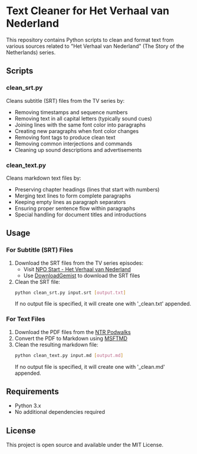 # Text Cleaner for Het Verhaal van Nederland

This repository contains Python scripts to clean and format text from various sources related to "Het Verhaal van Nederland" (The Story of the Netherlands) series.

## Scripts

### clean_srt.py
Cleans subtitle (SRT) files from the TV series by:
- Removing timestamps and sequence numbers
- Removing text in all capital letters (typically sound cues)
- Joining lines with the same font color into paragraphs
- Creating new paragraphs when font color changes
- Removing font tags to produce clean text
- Removing common interjections and commands
- Cleaning up sound descriptions and advertisements

### clean_text.py
Cleans markdown text files by:
- Preserving chapter headings (lines that start with numbers)
- Merging text lines to form complete paragraphs
- Keeping empty lines as paragraph separators
- Ensuring proper sentence flow within paragraphs
- Special handling for document titles and introductions

## Usage

### For Subtitle (SRT) Files

1. Download the SRT files from the TV series episodes:
   - Visit [NPO Start - Het Verhaal van Nederland](https://npo.nl/start/serie/het-verhaal-van-nederland)
   - Use [DownloadGemist](https://downloadgemist.nl/) to download the SRT files
2. Clean the SRT file:
   ```bash
   python clean_srt.py input.srt [output.txt]
   ```
   If no output file is specified, it will create one with '_clean.txt' appended.

### For Text Files

1. Download the PDF files from the [NTR Podwalks](https://hetverhaalvannederland.ntr.nl/podwalks/)
2. Convert the PDF to Markdown using [MSFTMD](https://msftmd.replit.app/)
3. Clean the resulting markdown file:
   ```bash
   python clean_text.py input.md [output.md]
   ```
   If no output file is specified, it will create one with '_clean.md' appended.

## Requirements

- Python 3.x
- No additional dependencies required

## License

This project is open source and available under the MIT License. 